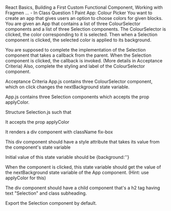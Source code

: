 React Basics, Building a First Custom Functional Component, Working with Fragmen ... - In Class
Question 1
Paint App: Colour Picker
You want to create an app that gives users an option to choose colors for given blocks.
You are given an App that contains a list of three ColourSelector components and a list of three Selection components. The ColourSelector is clicked, the color corresponding to it is selected. Then when a Selection component is clicked, the selected color is applied to its background.

You are supposed to complete the implementation of the Selection component that takes a callback from the parent. When the Selection component is clicked, the callback is invoked. (More details in Acceptance Criteria)
Also, complete the styling and label of the ColourSelector component.

Acceptance Criteria
App.js contains three ColourSelector component, which on click changes the nextBackground state variable.

App.js contains three Selection components which accepts the prop applyColor.

Structure Selection.js such that

It accepts the prop applyColor

It renders a div component with className fix-box

This div component should have a style attribute that takes its value from the component's state variable

Initial value of this state variable should be {background:''}

When the component is clicked, this state variable should get the value of the nextBackground state variable of the App component. (Hint: use applyColor for this)

The div component should have a child component that's a h2 tag having text "Selection" and class subheading.

Export the Selection component by default.




